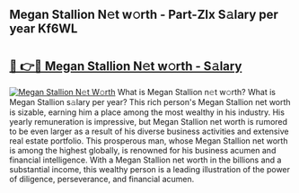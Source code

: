 ## Megan Stallion N𝚎t w𝚘rth - Part-ZIx S𝚊lary per year Kf6WL

# <h2><a href="http://gc58ewd.nevu.top/?p=Megan+Stallion">🔗 👉🔴 Megan Stallion N𝚎t w𝚘rth - S𝚊lary</a></h2>

[![Megan Stallion N𝚎t W𝚘rth](https://i.imgur.com/Oavwk0R.jpeg)](http://gc58ewd.nevu.top/?p=Megan+Stallion)
What is Megan Stallion n𝚎t w𝚘rth? What is Megan Stallion s𝚊lary per year?
This rich person's Megan Stallion net worth is sizable, earning him a place among the most wealthy in his industry. His yearly remuneration is impressive, but Megan Stallion net worth is rumored to be even larger as a result of his diverse business activities and extensive real estate portfolio. This prosperous man, whose Megan Stallion net worth is among the highest globally, is renowned for his business acumen and financial intelligence. With a Megan Stallion net worth in the billions and a substantial income, this wealthy person is a leading illustration of the power of diligence, perseverance, and financial acumen.
